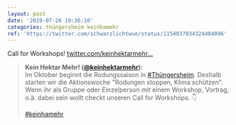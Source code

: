 ```yaml
---
layout: post
date: '2019-07-26 19:36:10'
categories: thüngersheim keinhamehr
ref: 'https://twitter.com/schwarzlichtwue/status/1154837834324484096'
---
```

Call for Workshops! [twitter.com/keinhektarmehr…](https://twitter.com/keinhektarmehr/status/1154837182798077952)
> <b>Kein Hektar Mehr! ([@keinhektarmehr](https://twitter.com/keinhektarmehr)):</b>  
>Im Oktober beginnt die Rodungssaison in [#Thüngersheim](/t/thüngersheim). Deshalb starten wir die Aktionswoche "Rodungen stoppen, Klima schützen". Wenn ihr als Gruppe oder Einzelperson mit einem Workshop, Vortrag, o.ä. dabei sein wollt checkt unseren Call for Workshops. 👇  
>  
>  
>  
>[#keinhamehr](/t/keinhamehr)   

